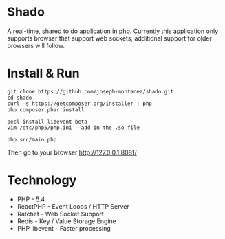 Shado
=====

A real-time, shared to do application in php. Currently this application only supports browser that support web sockets, additional support for older browsers will follow.

Install & Run
=====
    git clone https://github.com/joseph-montanez/shado.git
    cd shado
    curl -s https://getcomposer.org/installer | php
    php composer.phar install
    
    pecl install libevent-beta
    vim /etc/php5/php.ini --add in the .so file
    
    php src/main.php

Then go to your browser http://127.0.0.1:8081/

Technology
=====

 * PHP - 5.4
 * ReactPHP - Event Loops / HTTP Server
 * Ratchet - Web Socket Support
 * Redis - Key / Value Storage Engine
 * PHP libevent - Faster processing
